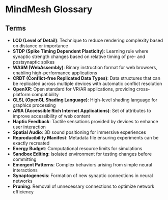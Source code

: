 # MindMesh Glossary

## Terms

- **LOD (Level of Detail)**: Technique to reduce rendering complexity based on distance or importance
- **STDP (Spike Timing Dependent Plasticity)**: Learning rule where synaptic strength changes based on relative timing of pre- and postsynaptic spikes
- **WASM (WebAssembly)**: Binary instruction format for web browsers, enabling high-performance applications
- **CRDT (Conflict-free Replicated Data Types)**: Data structures that can be replicated across multiple devices with automatic conflict resolution
- **OpenXR**: Open standard for VR/AR applications, providing cross-platform compatibility
- **GLSL (OpenGL Shading Language)**: High-level shading language for graphics processing
- **ARIA (Accessible Rich Internet Applications)**: Set of attributes to improve accessibility of web content
- **Haptic Feedback**: Tactile sensations provided by devices to enhance user interaction
- **Spatial Audio**: 3D sound positioning for immersive experiences
- **Reproducibility Manifest**: Metadata file ensuring experiments can be exactly recreated
- **Energy Budget**: Computational resource limits for simulations
- **Sandbox Editing**: Isolated environment for testing changes before committing
- **Emergent Patterns**: Complex behaviors arising from simple neural interactions
- **Synaptogenesis**: Formation of new synaptic connections in neural networks
- **Pruning**: Removal of unnecessary connections to optimize network efficiency